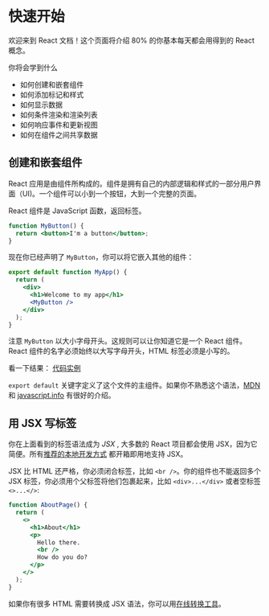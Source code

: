 # 快速开始

欢迎来到 React 文档！这个页面将介绍 80% 的你基本每天都会用得到的 React 概念。

你将会学到什么

- 如何创建和嵌套组件
- 如何添加标记和样式
- 如何显示数据
- 如何条件渲染和渲染列表
- 如何响应事件和更新视图
- 如何在组件之间共享数据

## 创建和嵌套组件

React 应用是由组件所构成的。组件是拥有自己的内部逻辑和样式的一部分用户界面（UI)。一个组件可以小到一个按钮，大到一个完整的页面。

React 组件是 JavaScript 函数，返回标签。

```jsx
function MyButton() {
  return <button>I'm a button</button>;
}
```

现在你已经声明了 `MyButton`，你可以将它嵌入其他的组件：

```jsx
export default function MyApp() {
  return (
    <div>
      <h1>Welcome to my app</h1>
      <MyButton />
    </div>
  );
}
```

注意 `MyButton` 以大小字母开头。这规则可以让你知道它是一个 React 组件。React 组件的名字必须始终以大写字母开头，HTML 标签必须是小写的。

看一下结果：
[代码实例](https://codesandbox.io/s/4c3fsr?file=%2FApp.js&from-sandpack=true)

`export default` 关键字定义了这个文件的主组件。如果你不熟悉这个语法，[MDN](https://developer.mozilla.org/en-US/docs/web/javascript/reference/statements/export) 和 [javascript.info](https://javascript.info/import-export) 有很好的介绍。

## 用 JSX 写标签

你在上面看到的标签语法成为 _JSX_ , 大多数的 React 项目都会使用 JSX，因为它简便。所有[推荐的本地开发方式](../installation/README.md) 都开箱即用地支持 JSX。

JSX 比 HTML 还严格，你必须闭合标签，比如 `<br />`。你的组件也不能返回多个 JSX 标签，你必须用个父标签将他们包裹起来，比如 `<div>...</div>` 或者空标签 `<>...</>`:

```jsx
function AboutPage() {
  return (
    <>
      <h1>About</h1>
      <p>
        Hello there.
        <br />
        How do you do?
      </p>
    </>
  );
}
```

如果你有很多 HTML 需要转换成 JSX 语法，你可以用[在线转换工具](https://transform.tools/html-to-jsx)。
